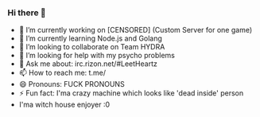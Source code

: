 ### Hi there 👋

- 🔭 I’m currently working on [CENSORED] (Custom Server for one game)
- 🌱 I’m currently learning Node.js and Golang
- 👯 I’m looking to collaborate on Team HYDRA
- 🤔 I’m looking for help with my psycho problems
- 💬 Ask me about: irc.rizon.net/#LeetHeartz
- 📫 How to reach me: t.me/
- 😄 Pronouns: FUCK PRONOUNS
- ⚡ Fun fact: I'ma crazy machine which looks like 'dead inside' person
- I'ma witch house enjoyer :0
